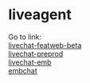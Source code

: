 # liveagent

Go to link: <br>
<a href="https://georgal.github.io/liveagent/livechat-featweb-beta.html">livechat-featweb-beta</a> <br>
<a href="https://georgal.github.io/liveagent/livechat-preprod.html">livechat-preprod</a> <br>
<a href="https://georgal.github.io/liveagent/livechat-emb.html">livechat-emb</a> <br>
<a href="https://georgal.github.io/liveagent/emb-chatbot.html">embchat</a>

